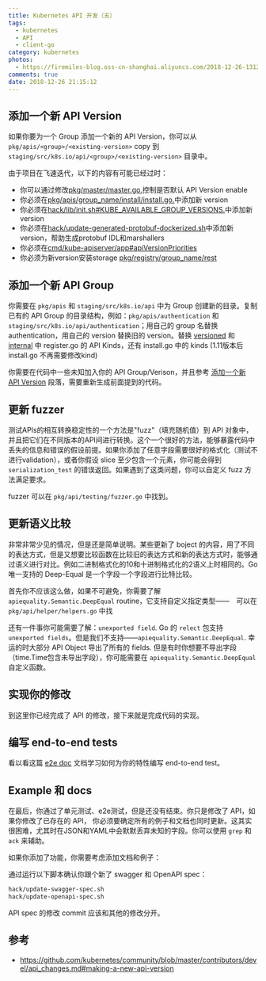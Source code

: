 ```yaml
---
title: Kubernetes API 开发（五）
tags:
  - kubernetes
  - API
  - client-go
category: kubernetes
photos:
  - https://firemiles-blog.oss-cn-shanghai.aliyuncs.com/2018-12-26-131228.jpg
comments: true
date: 2018-12-26 21:15:12
---
```


## 添加一个新 API Version

如果你要为一个 Group 添加一个新的 API Version，你可以从 `pkg/apis/<group>/<existing-version>` copy 到 `staging/src/k8s.io/api/<group>/<existing-version>` 目录中。

由于项目在飞速迭代，以下的内容有可能已经过时：

- 你可以通过修改[pkg/master/master.go.](https://github.com/kubernetes/kubernetes/blob/v1.8.0-alpha.2/pkg/master/master.go#L381)控制是否默认 API Version enable
- 你必须在[pkg/apis/group_name/install/install.go.](https://github.com/kubernetes/kubernetes/blob/v1.11.0/pkg/apis/apps/install/install.go)中添加新 version
- 你必须在[hack/lib/init.sh#KUBE_AVAILABLE_GROUP_VERSIONS.](https://github.com/kubernetes/kubernetes/blob/v1.8.0-alpha.2/hack/lib/init.sh#L53)中添加新version
- 你必须在[hack/update-generated-protobuf-dockerized.sh](https://github.com/kubernetes/kubernetes/blob/v1.8.2/hack/update-generated-protobuf-dockerized.sh#L44)中添加新version，帮助生成protobuf IDL和marshallers
- 你必须在[cmd/kube-apiserver/app#apiVersionPriorities](https://github.com/kubernetes/kubernetes/blob/v1.8.0-alpha.2/cmd/kube-apiserver/app/aggregator.go#L172)
- 你必须为新version安装storage [pkg/registry/group_name/rest](https://github.com/kubernetes/kubernetes/blob/v1.8.0-alpha.2/pkg/registry/authentication/rest/storage_authentication.go)

<!--more-->

## 添加一个新 API Group

你需要在 `pkg/apis` 和 `staging/src/k8s.io/api` 中为 Group 创建新的目录。复制已有的 API Group 的目录结构，例如：`pkg/apis/authentication` 和 `staging/src/k8s.io/api/authentication`；用自己的 group 名替换 authentication，用自己的 version 替换旧的 version。替换 [versioned](https://github.com/kubernetes/kubernetes/blob/v1.8.0-alpha.2/staging/src/k8s.io/api/authentication/v1/register.go#L47) 和 [internal](https://github.com/kubernetes/kubernetes/blob/v1.8.0-alpha.2/pkg/apis/authentication/register.go#L47) 中 register.go 的 API Kinds，还有 install.go 中的 kinds (1.11版本后 install.go 不再需要修改kind)

你需要在代码中一些未知加入你的 API Group/Verison，并且参考 [添加一个新 API Version](#添加一个新-API-Version) 段落，需要重新生成前面提到的代码。

## 更新 fuzzer

测试APIs的相互转换稳定性的一个方法是"fuzz"（填充随机值）到 API 对象中，并且把它们在不同版本的API间进行转换。这个一个很好的方法，能够暴露代码中丢失的信息和错误的假设前提。如果你添加了任意字段需要很好的格式化（测试不进行validation），或者你假设 slice 至少包含一个元素，你可能会得到 `serialization_test` 的错误返回。如果遇到了这类问题，你可以自定义 fuzz 方法满足要求。

fuzzer 可以在 `pkg/api/testing/fuzzer.go` 中找到。

## 更新语义比较

非常非常少见的情况，但是还是简单说明。某些更新了 boject 的内容，用了不同的表达方式，但是又想要比较函数在比较旧的表达方式和新的表达方式时，能够通过语义进行对比。例如二进制格式化的10和十进制格式化的2语义上时相同的。Go 唯一支持的 Deep-Equal 是一个字段一个字段进行比特比较。

首先你不应该这么做，如果不可避免，你需要了解 `apiequality.Semantic.DeepEqual` routine，它支持自定义指定类型——　可以在`pkg/api/helper/helpers.go` 中找

还有一件事你可能需要了解：`unexported field`. Go 的 `relect` 包支持 `unexported fields`。但是我们不支持——`apiequality.Semantic.DeepEqual`. 幸运的时大部分 API Object 导出了所有的 fields. 但是有时你想要不导出字段（time.Time包含未导出字段），你可能需要在 `apiequality.Semantic.DeepEqual` 自定义函数。

## 实现你的修改

到这里你已经完成了 API 的修改，接下来就是完成代码的实现。

## 编写 end-to-end tests

看以看这篇 [e2e doc](https://github.com/kubernetes/community/blob/master/contributors/devel/e2e-tests.md)
文档学习如何为你的特性编写 end-to-end test。

## Example 和 docs

在最后，你通过了单元测试、e2e测试，但是还没有结束。你只是修改了 API，如果你修改了已存在的 API， 你必须要确定所有的例子和文档也同时更新。这其实很困难，尤其时在JSON和YAML中会默默丢弃未知的字段。你可以使用 `grep` 和 `ack` 来辅助。

如果你添加了功能，你需要考虑添加文档和例子：

通过运行以下脚本确认你跟个新了 swagger 和 OpenAPI spec：

```sh
hack/update-swagger-spec.sh
hack/update-openapi-spec.sh
```

API spec 的修改 commit 应该和其他的修改分开。

## 参考

- https://github.com/kubernetes/community/blob/master/contributors/devel/api_changes.md#making-a-new-api-version
